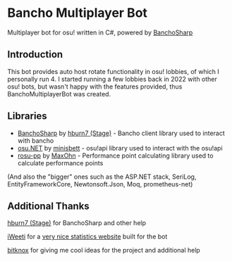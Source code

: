 # Bancho Multiplayer Bot

Multiplayer bot for osu! written in C#, powered by [BanchoSharp](https://github.com/hburn7/BanchoSharp)

## Introduction

This bot provides auto host rotate functionality in osu! lobbies, of which I personally run 4. I started running a few lobbies back
in 2022 with other osu! bots, but wasn't happy with the features provided, thus BanchoMultiplayerBot was created.

## Libraries

* [BanchoSharp](https://github.com/hburn7/BanchoSharp) by [hburn7 (Stage)](https://github.com/hburn7) - Bancho client library used to interact with bancho
* [osu.NET](https://github.com/minisbett/osu.NET) by [minisbett](https://github.com/minisbett) - osu!api library used to interact with the osu!api
* [rosu-pp](https://github.com/MaxOhn/rosu-pp) by [MaxOhn](https://github.com/MaxOhn) - Performance point calculating library used to calculate performance points

(And also the "bigger" ones such as the ASP.NET stack, SeriLog, EntityFrameworkCore, Newtonsoft.Json, Moq, prometheus-net)

## Additional Thanks
[hburn7 (Stage)](https://github.com/hburn7) for BanchoSharp and other help

[iWeeti](https://github.com/iWeeti) for a [very nice statistics website](https://github.com/iWeeti/weetisoft-osu) built for the bot

[bitknox](https://github.com/bitknox) for giving me cool ideas for the project and additional help
